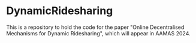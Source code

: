 # DynamicRidesharing
This is a repository to hold the code for the paper "Online Decentralised Mechanisms for Dynamic Ridesharing", which will appear in AAMAS 2024. 
